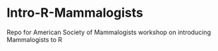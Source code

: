 # Intro-R-Mammalogists
Repo for American Society of Mammalogists workshop on introducing Mammalogists to R
